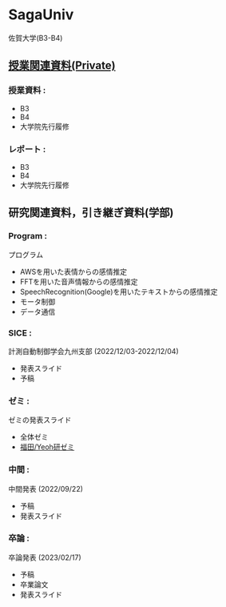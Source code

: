 # SagaUniv
佐賀大学(B3-B4) 
## [授業関連資料(Private)](https://github.com/19238901/SagaClass.git)
### 授業資料 :
-  B3
-  B4
-  大学院先行履修
### レポート :
-  B3
-  B4
-  大学院先行履修

## 研究関連資料，引き継ぎ資料(学部)
### Program :
プログラム
- AWSを用いた表情からの感情推定
- FFTを用いた音声情報からの感情推定
- SpeechRecognition(Google)を用いたテキストからの感情推定
- モータ制御
- データ通信
### SICE :
計測自動制御学会九州支部 (2022/12/03-2022/12/04)
- 発表スライド
- 予稿
### ゼミ :
ゼミの発表スライド
- 全体ゼミ
- [福田/Yeoh研ゼミ](https://github.com/19238901/Fukuda-Yeoh_lab.git)
### 中間 :
中間発表 (2022/09/22)
- 予稿
- 発表スライド
### 卒論 :
卒論発表 (2023/02/17)
- 予稿
- 卒業論文
- 発表スライド
